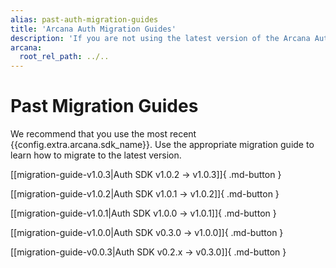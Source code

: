 ```yaml
---
alias: past-auth-migration-guides
title: 'Arcana Auth Migration Guides'
description: 'If you are not using the latest version of the Arcana Auth SDK, we strongly recommend that you migrate to the latest release. Use the appropirate migration guides to help you upgrade from the older version of the Auth SDK.'
arcana:
  root_rel_path: ../..
---
```


# Past Migration Guides

We recommend that you use the most recent {{config.extra.arcana.sdk_name}}. Use the appropriate migration guide to learn how to migrate to the latest version.

[[migration-guide-v1.0.3|Auth SDK v1.0.2 -> v1.0.3]]{ .md-button }

[[migration-guide-v1.0.2|Auth SDK v1.0.1 -> v1.0.2]]{ .md-button }

[[migration-guide-v1.0.1|Auth SDK v1.0.0 -> v1.0.1]]{ .md-button }

[[migration-guide-v1.0.0|Auth SDK v0.3.0 -> v1.0.0]]{ .md-button }

[[migration-guide-v0.0.3|Auth SDK v0.2.x -> v0.3.0]]{ .md-button }
